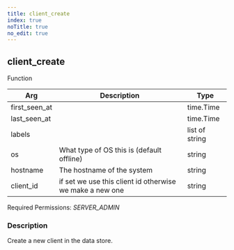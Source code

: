 ```yaml
---
title: client_create
index: true
noTitle: true
no_edit: true
---
```




<div class="vql_item"></div>


## client_create
<span class='vql_type pull-right page-header'>Function</span>



<div class="vqlargs"></div>

Arg | Description | Type
----|-------------|-----
first_seen_at||time.Time
last_seen_at||time.Time
labels||list of string
os|What type of OS this is (default offline)|string
hostname|The hostname of the system|string
client_id|if set we use this client id otherwise we make a new one|string

Required Permissions: 
<i class="linkcolour label pull-right label-success">SERVER_ADMIN</i>

### Description

Create a new client in the data store.

